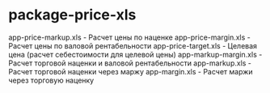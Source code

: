 # package-price-xls
app-price-markup.xls    - Расчет цены по наценке
app-price-margin.xls    - Расчет цены по валовой рентабельности
app-price-target.xls    - Целевая цена (расчет себестоимости для целевой цены)
app-markup-margin.xls   - Расчет торговой наценки и валовой рентабельности
app-markup.xls          - Расчет торговой наценки через маржу
app-margin.xls          - Расчет маржи через торговую наценку 
